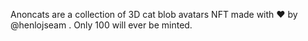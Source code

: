 Anoncats are a collection of 3D cat blob avatars NFT made with ❤️ by 
@henlojseam . Only 100 will ever be minted.